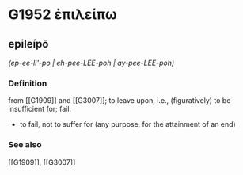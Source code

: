 # G1952 ἐπιλείπω

## epileípō

_(ep-ee-li'-po | eh-pee-LEE-poh | ay-pee-LEE-poh)_

### Definition

from [[G1909]] and [[G3007]]; to leave upon, i.e., (figuratively) to be insufficient for; fail.

- to fail, not to suffer for (any purpose, for the attainment of an end)

### See also

[[G1909]], [[G3007]]

